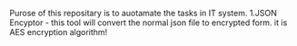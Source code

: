 Purose of this repositary is to auotamate the tasks in IT system.
1.JSON Encyptor - this tool will convert the normal json file to encrypted form. it is AES encryption algorithm!
